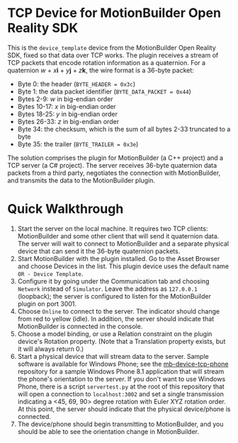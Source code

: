TCP Device for MotionBuilder Open Reality SDK
=============================================
This is the `device_template` device from the MotionBuilder Open Reality SDK, fixed so that data over TCP works.
The plugin receives a stream of TCP packets that encode rotation information as a quaternion.
For a quaternion _w_ + _x_**i** + _y_**j** + _z_**k**, the wire format is a 36-byte packet:

- Byte 0: the header (`BYTE_HEADER = 0x3c`)
- Byte 1: the data packet identifier (`BYTE_DATA_PACKET = 0x44`)
- Bytes 2-9: _w_ in big-endian order
- Bytes 10-17: _x_ in big-endian order
- Bytes 18-25: _y_ in big-endian order
- Bytes 26-33: _z_ in big-endian order
- Byte 34: the checksum, which is the sum of all bytes 2-33 truncated to a byte
- Byte 35: the trailer (`BYTE_TRAILER = 0x3e`)

The solution comprises the plugin for MotionBuilder (a C++ project) and a TCP server (a C# project).
The server receives 36-byte quaternion data packets from a third party, negotiates the connection with MotionBuilder,
and transmits the data to the MotionBuilder plugin.

Quick Walkthrough
=================
1. Start the server on the local machine. It requires two TCP clients: MotionBuilder and some other client
that will send it quaternion data. The server will wait to connect to MotionBuilder and
a separate physical device that can send it the 36-byte quaternion packets.
2. Start MotionBuilder with the plugin installed. Go to the Asset Browser and choose Devices in the list.
This plugin device uses the default name `OR - Device Template`.
3. Configure it by going under the Communication tab and choosing `Network` instead of `Simulator`.
Leave the address as `127.0.0.1` (loopback); the server is configured to listen for the MotionBuilder plugin on port 3001.
4. Choose `Online` to connect to the server. The indicator should change from red to yellow (idle).
In addition, the server should indicate that MotionBuilder is connected in the console.
5. Choose a model binding, or use a Relation constraint on the plugin device's Rotation property.
(Note that a Translation property exists, but it will always return 0.)
6. Start a physical device that will stream data to the server.
Sample software is available for Windows Phone; see the [mb-device-tcp-phone](https://github.com/sdao/mb-device-tcp-phone)
repository for a sample Windows Phone 8.1 application that will stream the phone's orientation to the server. If you don't want to use Windows Phone, there is a script `servertest.py` at the root of this repository that will open a connection to `localhost:3002` and set a single transmission indicating a <45, 69, 90> degree rotation with Euler XYZ rotation order.
At this point, the server should indicate that the physical device/phone is connected.
7. The device/phone should begin transmitting to MotionBuilder, and you should be able to see the
orientation change in MotionBuilder.
